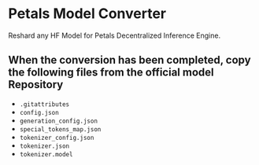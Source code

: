 # Petals Model Converter

Reshard any HF Model for Petals Decentralized Inference Engine.

## When the conversion has been completed, copy the following files from the official model Repository

- `.gitattributes`
- `config.json`
- `generation_config.json`
- `special_tokens_map.json`
- `tokenizer_config.json`
- `tokenizer.json`
- `tokenizer.model`